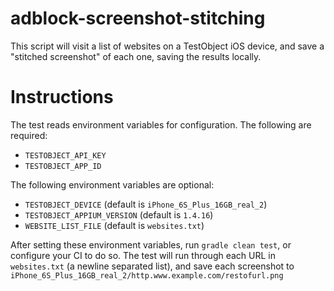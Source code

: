 # adblock-screenshot-stitching
This script will visit a list of websites on a TestObject iOS device, and save a "stitched screenshot" of each one, saving the results
locally.

# Instructions

The test reads environment variables for configuration. The following are required:

* `TESTOBJECT_API_KEY`
* `TESTOBJECT_APP_ID`

The following environment variables are optional:

* `TESTOBJECT_DEVICE` (default is `iPhone_6S_Plus_16GB_real_2`)
* `TESTOBJECT_APPIUM_VERSION` (default is `1.4.16`)
* `WEBSITE_LIST_FILE` (default is `websites.txt`)

After setting these environment variables, run `gradle clean test`, or configure your CI to do so. The test will run through each URL
in `websites.txt` (a newline separated list), and save each screenshot to `iPhone_6S_Plus_16GB_real_2/http.www.example.com/restofurl.png`